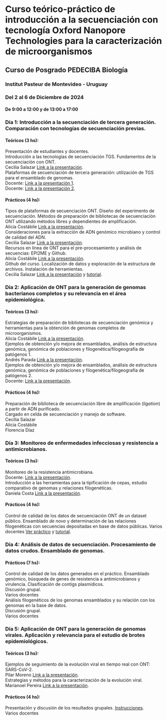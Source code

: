 # Curso teórico-práctico de introducción a la secuenciación con tecnología Oxford Nanopore Technologies para la caracterización de microorganismos
## Curso de Posgrado PEDECIBA Biología
### Institut Pasteur de Montevideo - Uruguay
### Del 2 al 6 de Diciembre de 2024
#### De 9:00 a 12:00 y de 13:00 a 17:00

### Día 1: Introducción a la secuenciación de tercera generación. Comparación con tecnologías de secuenciación previas. 
#### Teóricos (3 hs):
Presentación de estudiantes y docentes.  
Introducción a las tecnologías de secuenciación TGS.  Fundamentos de la secuenciación con ONT.   
Cecilia Salazar [Link a la presentación]().  
Plataformas de secuenciación de tercera generación: utilización de TGS para el ensamblado de genomas.  
Docente: [Link a la presentación 1]().  
Docente: [Link a la presentación 2]().  

#### Prácticos (4 hs):	
Tipos de plataformas de secuenciación ONT. Diseño del experimento de secuenciación. Métodos de preparación de bibliotecas de secuenciación ONT utilizando métodos libres y dependientes de amplificación.   
Alicia Costábile [Link a la presentación]().  
Consideraciones para la extracción de ADN genómico microbiano y control de calidad del ADN.   
Cecilia Salazar [Link a la presentación]().  
Recursos en línea de ONT para el pre-procesamiento y análisis de secuencias: EPI2ME y Github.   
Alicia Costábile [Link a la presentación]().  
Github del curso. Localización de datos y exploración de la estructura de archivos. Instalación de herramientas.   
Cecilia Salazar [Link a la presentación]() y [tutorial](https://ceci07.github.io/Intro_ONT_2024/doc1.html).  


### Día 2: Aplicación de ONT para la generación de genomas bacterianos completos y su relevancia en el área epidemiológica.
#### Teóricos (3 hs): 
Estrategias de preparación de bibliotecas de secuenciación genómica  y herramientas para la obtención de genomas completos de microorganismos.   
Alicia Costábile [Link a la presentación]().  
Ejemplos de obtención y/o mejora de ensamblados, análisis de estructura genómica, genómica de poblaciones y filogenética/filogeografía de patógenos 1.   
Andrés Parada [Link a la presentación]().  
Ejemplos de obtención y/o mejora de ensamblados, análisis de estructura genómica, genómica de poblaciones y filogenética/filogeografía de patógenos 2.   
Docente: [Link a la presentación]().  

#### Prácticos (4 hs):
Preparación de biblioteca de secuenciación libre de amplificación (_ligation_) a partir de ADN purificado.   
Cargado en celda de secuenciación y manejo de software.  
Cecilia Salazar  
Alicia Costábile   
Florencia Díaz

### Día 3: Monitoreo de enfermedades infecciosas y resistencia a antimicrobianos.
#### Teóricos (3 hs): 
Monitoreo de la resistencia antimicrobiana.   
Docente: [Link a la presentación]().  
Introducción a las herramientas para la tipificación de cepas, estudio comparativo de genomas y relaciones filogenéticas.  
Daniela Costa [Link a la presentación]().  

#### Prácticos (4 hs):
Control de calidad de los datos de secuenciación ONT de un dataset público. Ensamblado _de novo_ y determinación de las relaciones filogenéticas con secuencias depositadas en base de datos públicas. 
Varios docentes [Ver práctico]() y [tutorial](https://ceci07.github.io/Intro_ONT_2024/doc2.html).   

### Día 4: Análisis de datos de secuenciación. Procesamiento de datos crudos. Ensamblado de genomas. 
#### Prácticos (7 hs):
Control de calidad de los datos generados en el práctico. Ensamblado genómico, búsqueda de genes de resistencia a antimicrobianos y virulencia. Clasificación de contigs plasmídicos.  
Discusión grupal.  
Varios docentes  
Análisis filogenéticos de los genomas ensamblados y su relación con los genomas en la base de datos.  
Discusión grupal.  
Varios docentes  

### Día 5: Aplicación de ONT para la generación de genomas virales. Aplicación y relevancia para el estudio de brotes epidemiológicos.
#### Teóricos (3 hs): 
Ejemplos de seguimiento de la evolución viral en tiempo real con ONT: SARS-CoV-2.   
Pilar Moreno [Link a la presentación]().   
Estrategias y métodos para la caracterización de la evolución viral.  
Marianoel Pereira  [Link a la presentación]().    

#### Prácticos (4 hs):
Presentación y discusión de los resultados grupales. [Instrucciones]().  
Varios docentes  


